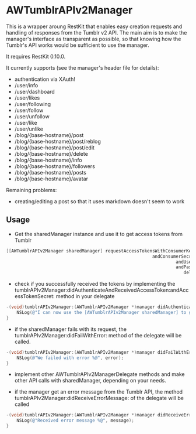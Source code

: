 # AWTumblrAPIv2Manager

This is a wrapper aroung RestKit that enables easy creation requests and handling of responses from the Tumblr v2 API.
The main aim is to make the manager's interface as transparent as possible, so that knowing how the Tumblr's API works
would be sufficient to use the manager.

It requires RestKit 0.10.0.

It currently supports (see the manager's header file for details):
- authentication via XAuth!
- /user/info
- /user/dashboard
- /user/likes
- /user/following
- /user/follow
- /user/unfollow
- /user/like
- /user/unlike
- /blog/{base-hostname}/post
- /blog/{base-hostname}/post/reblog
- /blog/{base-hostname}/post/edit
- /blog/{base-hostname}/delete
- /blog/{base-hostname}/info
- /blog/{base-hostname}/followers
- /blog/{base-hostname}/posts
- /blog/{base-hostname}/avatar

Remaining problems:
- creating/editing a post so that it uses markdown doesn't seem to work

## Usage

* Get the sharedManager instance and use it to get access tokens from Tumblr

```objective-c
[[AWTumblrAPIv2Manager sharedManager] requestAccessTokensWithConsumerKey:@"consumerKeyYouGotFromTumblr" 
                                                        andConsumerSecretKey:@"consumerSecretYouGotFromTumblr" 
                                                                 andUsername:@"tumblrUsername" 
                                                                 andPassword:@"tumblrPasswordForUsername" 
                                                                    delegate:aDelegate];
```

* check if you successfully received the tokens by implementing the tumblrAPIv2Manager:didAuthenticateAndReceivedAccessToken:andAccessTokenSecret: method in your delegate

```objective-c
-(void)tumblrAPIv2Manager:(AWTumblrAPIv2Manager *)manager didAuthenticateAndReceivedAccessToken:(NSString *)accessToken andAccessTokenSecret:(NSString *)accessTokenSecret{
    NSLog(@"I can now use the [AWTumblrAPIv2Manager sharedManager] to get data from Tumblr's API!");
}
```

* if the sharedManager fails with its request, the tumblrAPIv2Manager:didFailWithError: method of the delegate will be called.

```objective-c
-(void)tumblrAPIv2Manager:(AWTumblrAPIv2Manager *)manager didFailWithError:(NSError *)error{
    NSLog(@"We failed with error %@", error);
}
```

* implement other AWTumblrAPIv2ManagerDelegate methods and make other API calls with sharedManager, depending on your needs.

* if the manager get an error message from the Tumblr API, the  method tumblrAPIv2Manager:didReceiveErrorMessage: of the delegate will be called

```objective-c
-(void)tumblrAPIv2Manager:(AWTumblrAPIv2Manager *)manager didReceiveErrorMessage:(NSString *)message{
    NSLog(@"Received error message %@", message);
}
```
